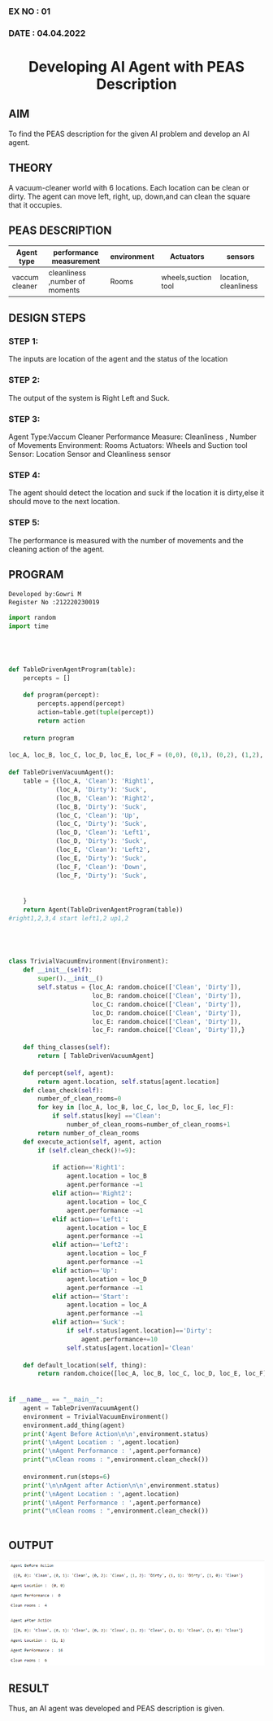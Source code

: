 ### EX NO : 01
### DATE  : 04.04.2022
# <p align="center"> Developing AI Agent with PEAS Description </p>

## AIM

To find the PEAS description for the given AI problem and develop an AI agent.

## THEORY
A vacuum-cleaner world with 6 locations.
Each location can be clean or dirty.
The agent can move left, right, up, down,and can clean the square that it occupies.

## PEAS DESCRIPTION
| Agent type    | performance  measurement      |environment  |   Actuators         |  sensors                       | 
|-------------  | ---------------------------   | ----------- |-------------------- | ------------------------------ | 
| vaccum cleaner| cleanliness ,number of moments| Rooms       |  wheels,suction tool|  location, cleanliness         |


## DESIGN STEPS
### STEP 1:
The inputs are location of the agent and the status of the location

### STEP 2:
The output of the system is Right Left and Suck.

### STEP 3:
Agent Type:Vaccum Cleaner
Performance Measure: Cleanliness , Number of Movements
Environment: Rooms
Actuators: Wheels and Suction tool
Sensor: Location Sensor and Cleanliness sensor

### STEP 4:
The agent should detect the location and suck if the location it is dirty,else it should move to the next location.

### STEP 5:
The performance is measured with the number of movements and the cleaning action of the agent.

## PROGRAM
```
Developed by:Gowri M
Register No :212220230019
```

```python
import random
import time




def TableDrivenAgentProgram(table):
    percepts = []

    def program(percept):
        percepts.append(percept)
        action=table.get(tuple(percept))
        return action

    return program

loc_A, loc_B, loc_C, loc_D, loc_E, loc_F = (0,0), (0,1), (0,2), (1,2), (1,1), (1,0) 

def TableDrivenVacuumAgent():
    table = {(loc_A, 'Clean'): 'Right1',
             (loc_A, 'Dirty'): 'Suck',
             (loc_B, 'Clean'): 'Right2',
             (loc_B, 'Dirty'): 'Suck',
             (loc_C, 'Clean'): 'Up',
             (loc_C, 'Dirty'): 'Suck',
             (loc_D, 'Clean'): 'Left1',
             (loc_D, 'Dirty'): 'Suck',
             (loc_E, 'Clean'): 'Left2',
             (loc_E, 'Dirty'): 'Suck',
             (loc_F, 'Clean'): 'Down',
             (loc_F, 'Dirty'): 'Suck',
             
             
    }
    return Agent(TableDrivenAgentProgram(table))
#right1,2,3,4 start left1,2 up1,2




class TrivialVacuumEnvironment(Environment):
    def __init__(self):
        super().__init__()
        self.status = {loc_A: random.choice(['Clean', 'Dirty']),
                       loc_B: random.choice(['Clean', 'Dirty']),
                       loc_C: random.choice(['Clean', 'Dirty']),
                       loc_D: random.choice(['Clean', 'Dirty']),
                       loc_E: random.choice(['Clean', 'Dirty']),
                       loc_F: random.choice(['Clean', 'Dirty']),}        

    def thing_classes(self):
        return [ TableDrivenVacuumAgent]

    def percept(self, agent):
        return agent.location, self.status[agent.location]
    def clean_check(self):
        number_of_clean_rooms=0
        for key in [loc_A, loc_B, loc_C, loc_D, loc_E, loc_F]:
            if self.status[key] =='Clean':
                number_of_clean_rooms=number_of_clean_rooms+1
        return number_of_clean_rooms
    def execute_action(self, agent, action
        if (self.clean_check()!=9):
            
            if action=='Right1':
                agent.location = loc_B
                agent.performance -=1
            elif action=='Right2':
                agent.location = loc_C
                agent.performance -=1
            elif action=='Left1':
                agent.location = loc_E
                agent.performance -=1
            elif action=='Left2':
                agent.location = loc_F
                agent.performance -=1
            elif action=='Up':
                agent.location = loc_D
                agent.performance -=1
            elif action=='Start':
                agent.location = loc_A
                agent.performance -=1
            elif action=='Suck':
                if self.status[agent.location]=='Dirty':
                    agent.performance+=10
                self.status[agent.location]='Clean'

    def default_location(self, thing):
        return random.choice([loc_A, loc_B, loc_C, loc_D, loc_E, loc_F])


if __name__ == "__main__":
    agent = TableDrivenVacuumAgent()
    environment = TrivialVacuumEnvironment()
    environment.add_thing(agent)
    print('Agent Before Action\n\n',environment.status)
    print('\nAgent Location : ',agent.location)
    print('\nAgent Performance : ',agent.performance)
    print("\nClean rooms : ",environment.clean_check())

    environment.run(steps=6)
    print('\n\nAgent after Action\n\n',environment.status)
    print('\nAgent Location : ',agent.location)
    print('\nAgent Performance : ',agent.performance)
    print("\nClean rooms : ",environment.clean_check())
        


```


## OUTPUT
![output](./static/img/aiot.png)
</br>

## RESULT

Thus, an AI agent was developed and PEAS description is given.
